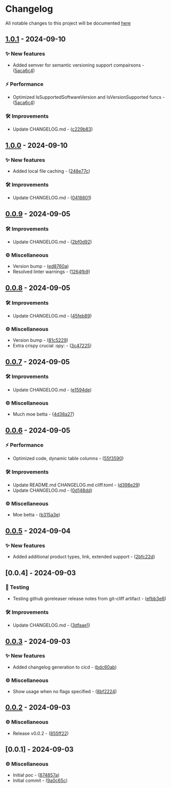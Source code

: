 # Changelog

All notable changes to this project will be documented [here](https://github.com/mr-pmillz/eoldate/blob/main/CHANGELOG.md?ref_type=heads)

## [1.0.1](https://github.com/mr-pmillz/eoldate/compare/v1.0.0...v1.0.1) - 2024-09-10

### ✨ New features

- Added semver for semantic versioning support compairsons - ([5aca6c4](https://github.com/mr-pmillz/eoldate/commit/5aca6c4a4cffcebb683dbefc1bdb472cb33a0b3d))

### ⚡ Performance

- Optimized IsSupportedSoftwareVersion and IsVersionSupported funcs - ([5aca6c4](https://github.com/mr-pmillz/eoldate/commit/5aca6c4a4cffcebb683dbefc1bdb472cb33a0b3d))

### 🛠 Improvements

- Update CHANGELOG.md - ([c229b83](https://github.com/mr-pmillz/eoldate/commit/c229b83431eba0723561ae4456e28ee5dbafeab5))

## [1.0.0](https://github.com/mr-pmillz/eoldate/compare/v0.0.9...v1.0.0) - 2024-09-10

### ✨ New features

- Added local file caching - ([248e77c](https://github.com/mr-pmillz/eoldate/commit/248e77cba1203a48dd4033c1ca46334721e2ec34))

### 🛠 Improvements

- Update CHANGELOG.md - ([0416601](https://github.com/mr-pmillz/eoldate/commit/04166019743f59748817824f60e38e8df5d83eb9))

## [0.0.9](https://github.com/mr-pmillz/eoldate/compare/v0.0.8...v0.0.9) - 2024-09-05

### 🛠 Improvements

- Update CHANGELOG.md - ([2bf0d92](https://github.com/mr-pmillz/eoldate/commit/2bf0d922f0f6fde30e4d5435dac4760f85213a35))

### ⚙️ Miscellaneous

- Version bump - ([ed8760a](https://github.com/mr-pmillz/eoldate/commit/ed8760a8f2e434807a8ebdcaf182e7253e9cbeff))
- Resolved linter warnings - ([1264fb9](https://github.com/mr-pmillz/eoldate/commit/1264fb9ac842226f201191ccf7fe241dfc5dec5f))

## [0.0.8](https://github.com/mr-pmillz/eoldate/compare/v0.0.7...v0.0.8) - 2024-09-05

### 🛠 Improvements

- Update CHANGELOG.md - ([45feb89](https://github.com/mr-pmillz/eoldate/commit/45feb8993a3e6971909b1d48c116c2e79ea57386))

### ⚙️ Miscellaneous

- Version bump - ([81c5229](https://github.com/mr-pmillz/eoldate/commit/81c52299825e9c39e3ded6a0a0c56a8c47aa37ab))
- Extra crispy crucial :spy: - ([3c47225](https://github.com/mr-pmillz/eoldate/commit/3c47225cd5ac736b8f74a3e6de5dffec3d8b61be))

## [0.0.7](https://github.com/mr-pmillz/eoldate/compare/v0.0.6...v0.0.7) - 2024-09-05

### 🛠 Improvements

- Update CHANGELOG.md - ([e1594de](https://github.com/mr-pmillz/eoldate/commit/e1594deb64b02903892a87140daaf8ebb4dcd8b0))

### ⚙️ Miscellaneous

- Much moe betta - ([4d38a27](https://github.com/mr-pmillz/eoldate/commit/4d38a27a87471e14ae25002146de498d76b2ac7e))

## [0.0.6](https://github.com/mr-pmillz/eoldate/compare/v0.0.5...v0.0.6) - 2024-09-05

### ⚡ Performance

- Optimized code, dynamic table columns - ([55f3590](https://github.com/mr-pmillz/eoldate/commit/55f3590510073e402c9ba8ab234c13d56b082535))

### 🛠 Improvements

- Update README.md CHANGELOG.md cliff.toml - ([d398e29](https://github.com/mr-pmillz/eoldate/commit/d398e29f3840565fbf14dc86841049681a668882))
- Update CHANGELOG.md - ([0d148dd](https://github.com/mr-pmillz/eoldate/commit/0d148dd3f92802ec48cd1e4933dc9376d83112e8))

### ⚙️ Miscellaneous

- Moe betta - ([b315a3e](https://github.com/mr-pmillz/eoldate/commit/b315a3e7ce6db0c9ef4b7f27e13d994e2f4947d6))

## [0.0.5](https://github.com/mr-pmillz/eoldate/compare/v0.0.4...v0.0.5) - 2024-09-04

### ✨ New features

- Added additional product types, link, extended support - ([2bfc22d](https://github.com/mr-pmillz/eoldate/commit/2bfc22df5bc2d6299a4bcce803ace4547ffec8d3))

## [0.0.4] - 2024-09-03

### 🧪 Testing

- Testing github goreleaser release notes from git-cliff artifact - ([efbb3e6](https://github.com/mr-pmillz/eoldate/commit/efbb3e60ec3e9a4da09ec06a8d8c3948c21d1ed8))

### 🛠 Improvements

- Update CHANGELOG.md - ([3dfaae1](https://github.com/mr-pmillz/eoldate/commit/3dfaae17b22d03532f36613d2d2174085f34d6dc))

## [0.0.3](https://github.com/mr-pmillz/eoldate/compare/v0.0.2...v0.0.3) - 2024-09-03

### ✨ New features

- Added changelog generation to cicd - ([bdc60ab](https://github.com/mr-pmillz/eoldate/commit/bdc60ab253fd8bbeb6d3cce27c94d7ac91bd12ec))

### ⚙️ Miscellaneous

- Show usage when no flags specified - ([8bf2224](https://github.com/mr-pmillz/eoldate/commit/8bf22248442e7e5b45d9bd2987bf675201dc3d77))

## [0.0.2](https://github.com/mr-pmillz/eoldate/compare/v0.0.1...v0.0.2) - 2024-09-03

### ⚙️ Miscellaneous

- Release v0.0.2 - ([855ff22](https://github.com/mr-pmillz/eoldate/commit/855ff2272fa8ae94493965630314f9c047c64149))

## [0.0.1] - 2024-09-03

### ⚙️ Miscellaneous

- Initial poc - ([874857a](https://github.com/mr-pmillz/eoldate/commit/874857a0c84039ef284ccb9d7b7f82ca6967be4e))
- Initial commit - ([9a0c65c](https://github.com/mr-pmillz/eoldate/commit/9a0c65c4587c942f4013fd1a54b1925770c235f6))

<!-- generated by git-cliff -->
